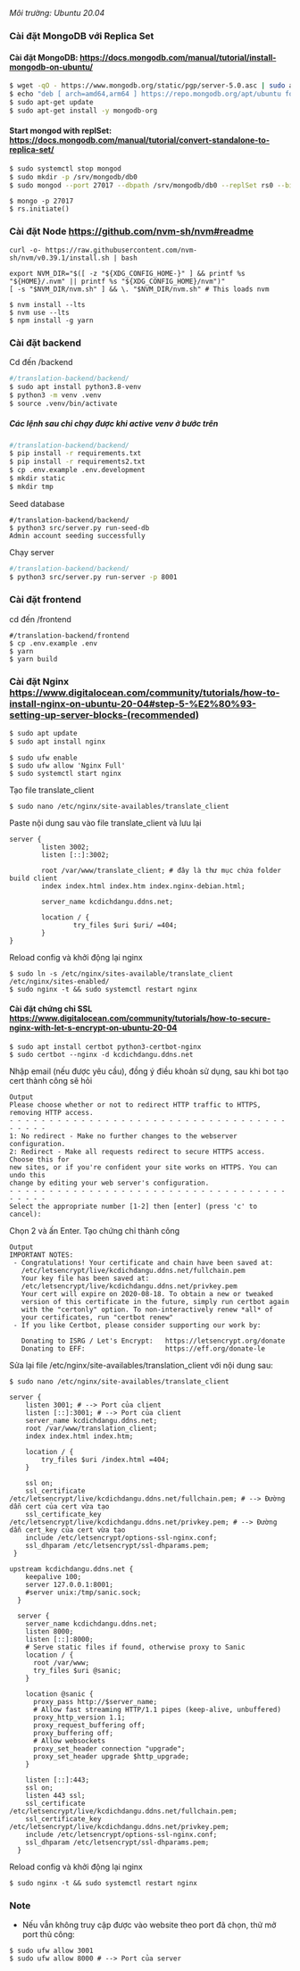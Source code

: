 *Môi trường: Ubuntu 20.04*

### Cài đặt MongoDB với Replica Set
#### Cài đặt MongoDB: https://docs.mongodb.com/manual/tutorial/install-mongodb-on-ubuntu/

``` sh
$ wget -qO - https://www.mongodb.org/static/pgp/server-5.0.asc | sudo apt-key add - 
$ echo "deb [ arch=amd64,arm64 ] https://repo.mongodb.org/apt/ubuntu focal/mongodb-org/5.0 multiverse" | sudo tee /etc/apt/sources.list.d/mongodb-org-5.0.list
$ sudo apt-get update
$ sudo apt-get install -y mongodb-org
```
#### Start mongod with replSet: https://docs.mongodb.com/manual/tutorial/convert-standalone-to-replica-set/
``` sh
$ sudo systemctl stop mongod
$ sudo mkdir -p /srv/mongodb/db0
$ sudo mongod --port 27017 --dbpath /srv/mongodb/db0 --replSet rs0 --bind_ip localhost
```
```
$ mongo -p 27017
$ rs.initiate()
```
### Cài đặt Node https://github.com/nvm-sh/nvm#readme
```
curl -o- https://raw.githubusercontent.com/nvm-sh/nvm/v0.39.1/install.sh | bash
```
```
export NVM_DIR="$([ -z "${XDG_CONFIG_HOME-}" ] && printf %s "${HOME}/.nvm" || printf %s "${XDG_CONFIG_HOME}/nvm")"
[ -s "$NVM_DIR/nvm.sh" ] && \. "$NVM_DIR/nvm.sh" # This loads nvm
```
```
$ nvm install --lts
$ nvm use --lts
$ npm install -g yarn
```
### Cài đặt backend
Cd đến /backend
```sh
#/translation-backend/backend/
$ sudo apt install python3.8-venv 
$ python3 -m venv .venv
$ source .venv/bin/activate
```
##### Các lệnh sau chỉ chạy được khi active venv ở bước trên

```sh
#/translation-backend/backend/
$ pip install -r requirements.txt
$ pip install -r requirements2.txt
$ cp .env.example .env.development
$ mkdir static
$ mkdir tmp
```
Seed database
```
#/translation-backend/backend/
$ python3 src/server.py run-seed-db
Admin account seeding successfully
```
Chạy server
``` sh
#/translation-backend/backend/
$ python3 src/server.py run-server -p 8001
```
### Cài đặt frontend
cd đến /frontend
```
#/translation-backend/frontend
$ cp .env.example .env
$ yarn 
$ yarn build
```
### Cài đặt Nginx https://www.digitalocean.com/community/tutorials/how-to-install-nginx-on-ubuntu-20-04#step-5-%E2%80%93-setting-up-server-blocks-(recommended)
```sh
$ sudo apt update
$ sudo apt install nginx
```
```
$ sudo ufw enable
$ sudo ufw allow 'Nginx Full'
$ sudo systemctl start nginx
```
Tạo file translate_client
```
$ sudo nano /etc/nginx/site-availables/translate_client
```
Paste nội dung sau vào file translate_client và lưu lại
```
server {
        listen 3002;
        listen [::]:3002;

        root /var/www/translate_client; # đây là thư mục chứa folder build client
        index index.html index.htm index.nginx-debian.html;

        server_name kcdichdangu.ddns.net;

        location / {
                try_files $uri $uri/ =404;
        }
}
```
Reload config và khởi động lại nginx
```
$ sudo ln -s /etc/nginx/sites-available/translate_client /etc/nginx/sites-enabled/
$ sudo nginx -t && sudo systemctl restart nginx
```
#### Cài đặt chứng chỉ SSL https://www.digitalocean.com/community/tutorials/how-to-secure-nginx-with-let-s-encrypt-on-ubuntu-20-04
```
$ sudo apt install certbot python3-certbot-nginx
$ sudo certbot --nginx -d kcdichdangu.ddns.net
```
Nhập email (nếu được yêu cầu), đồng ý điều khoản sử dụng, sau khi bot tạo cert thành công sẽ hỏi
```
Output
Please choose whether or not to redirect HTTP traffic to HTTPS, removing HTTP access.
- - - - - - - - - - - - - - - - - - - - - - - - - - - - - - - - - - - - - - - -
1: No redirect - Make no further changes to the webserver configuration.
2: Redirect - Make all requests redirect to secure HTTPS access. Choose this for
new sites, or if you're confident your site works on HTTPS. You can undo this
change by editing your web server's configuration.
- - - - - - - - - - - - - - - - - - - - - - - - - - - - - - - - - - - - - - - -
Select the appropriate number [1-2] then [enter] (press 'c' to cancel):
```
Chọn 2 và ấn Enter.
Tạo chứng chỉ thành công 
```
Output
IMPORTANT NOTES:
 - Congratulations! Your certificate and chain have been saved at:
   /etc/letsencrypt/live/kcdichdangu.ddns.net/fullchain.pem
   Your key file has been saved at:
   /etc/letsencrypt/live/kcdichdangu.ddns.net/privkey.pem
   Your cert will expire on 2020-08-18. To obtain a new or tweaked
   version of this certificate in the future, simply run certbot again
   with the "certonly" option. To non-interactively renew *all* of
   your certificates, run "certbot renew"
 - If you like Certbot, please consider supporting our work by:

   Donating to ISRG / Let's Encrypt:   https://letsencrypt.org/donate
   Donating to EFF:                    https://eff.org/donate-le
```
Sửa lại file /etc/nginx/site-availables/translation_client với nội dung sau:
```
$ sudo nano /etc/nginx/site-availables/translate_client
```
```
server {
    listen 3001; # --> Port của client
    listen [::]:3001; # --> Port của client
    server_name kcdichdangu.ddns.net;
    root /var/www/translation_client;
    index index.html index.htm;
 
    location / {
        try_files $uri /index.html =404;
    }

    ssl on;
    ssl_certificate /etc/letsencrypt/live/kcdichdangu.ddns.net/fullchain.pem; # --> Đường dẫn cert của cert vừa tạo 
    ssl_certificate_key /etc/letsencrypt/live/kcdichdangu.ddns.net/privkey.pem; # --> Đường dẫn cert_key của cert vừa tạo 
    include /etc/letsencrypt/options-ssl-nginx.conf;
    ssl_dhparam /etc/letsencrypt/ssl-dhparams.pem;
 }

upstream kcdichdangu.ddns.net {
    keepalive 100;
    server 127.0.0.1:8001;
    #server unix:/tmp/sanic.sock;
  }
  
  server {
    server_name kcdichdangu.ddns.net;
    listen 8000;
    listen [::]:8000;
    # Serve static files if found, otherwise proxy to Sanic
    location / {
      root /var/www;
      try_files $uri @sanic;
    }
    
    location @sanic {
      proxy_pass http://$server_name;
      # Allow fast streaming HTTP/1.1 pipes (keep-alive, unbuffered)
      proxy_http_version 1.1;
      proxy_request_buffering off;
      proxy_buffering off;
      # Allow websockets
      proxy_set_header connection "upgrade";
      proxy_set_header upgrade $http_upgrade;
    }

    listen [::]:443; 
    ssl on; 
    listen 443 ssl; 
    ssl_certificate /etc/letsencrypt/live/kcdichdangu.ddns.net/fullchain.pem; 
    ssl_certificate_key /etc/letsencrypt/live/kcdichdangu.ddns.net/privkey.pem; 
    include /etc/letsencrypt/options-ssl-nginx.conf; 
    ssl_dhparam /etc/letsencrypt/ssl-dhparams.pem; 
  }
 ```
 Reload config và khởi động lại nginx
```
$ sudo nginx -t && sudo systemctl restart nginx
```
### Note
- Nếu vẫn không truy cập được vào website theo port đã chọn, thử mở port thủ công:
```
$ sudo ufw allow 3001
$ sudo ufw allow 8000 # --> Port của server
```
